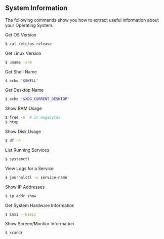 ## System Information

The following commands show you how to extract useful information about your Operating System.

Get OS Version

```bash
$ cat /etc/os-release
```

Get Linux Version

```bash
$ uname -srm
```

Get Shell Name

```bash
$ echo "$SHELL"
```

Get Desktop Name

```bash
$ echo "$XDG_CURRENT_DESKTOP"
```

Show RAM Usage

```bash
$ free -m  # in megabytes
$ htop
```

Show Disk Usage

```bash
$ df -h
```

List Running Services

```bash
$ systemctl
```

View Logs for a Service

```bash
$ journalctl -u service-name
```

Show IP Addresses

```bash
$ ip addr show
```

Get System Hardware Information

```bash
$ inxi --basic
```

Show Screen/Montior Information

```bash
$ xrandr
```
